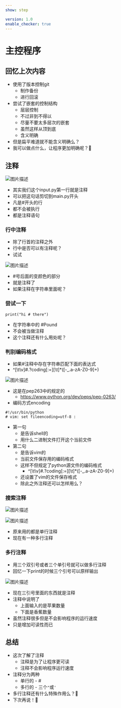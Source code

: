 ```yaml
---
show: step

version: 1.0
enable_checker: true
---
```


# 主控程序
## 回忆上次内容
- 使用了版本控制git
	- 制作备份
	- 进行回滚
- 尝试了嵌套的控制结构
	- 层层控制
	- 不过非到不得以
	- 尽量不要太多层次的嵌套
	- 虽然这样从顶到底
	- 含义明确
- 但是扁平难道就不能含义明确么？
- 我可以做点什么，让程序更加明确呢？🤔

## 注释

![图片描述](https://doc.shiyanlou.com/courses/uid1190679-20210816-1629073134303)

- 其实我们这个input.py第一行就是注释
- 可以把这句话剪切到main.py开头
- 凡是#开头的行
- 都不会被执行
- 都是注释语句

### 行中注释

- 除了行首的注释之外
- 行中是否可以有注释呢？
- 试试

![图片描述](https://doc.shiyanlou.com/courses/uid1190679-20210816-1629073325120)

- #号后面的变颜色的部分
- 就是注释了
- 如果注释在字符串里面呢？

### 尝试一下
```
print("hi # there")
```

- 在字符串中的 #Pound
- 不会被当做注释
- 这个注释还有什么用处呢？

### 判别编码格式
- 如果#注释中存在字符串匹配下面的表达式
- ^[\t\v]*#.*?coding[:=][\t]*([-_.a-zA-Z0-9]+)

![图片描述](https://doc.shiyanlou.com/courses/uid1190679-20210816-1629090337959)

- 这是在pep263中的规定的
	- https://www.python.org/dev/peps/pep-0263/
- 编码方式encoding
```
#!/usr/bin/python
# vim: set fileencoding=utf-8 :
```
- 第一句
	- 是告诉shell的
	- 用什么二进制文件打开这个当前文件
- 第二句
	- 是告诉vim的
	- 当前文件保存用的编码格式
	- 这样不但规定了python源文件的编码格式
		- ^[\t\v]*#.*?coding[:=][\t]*([-_.a-zA-Z0-9]+)
	- 还设置了vim的文件保存格式
	- 除此之外注释还可以怎样用么？


### 搜索注释 

![图片描述](https://doc.shiyanlou.com/courses/uid1190679-20210816-1629073456147)

![图片描述](https://doc.shiyanlou.com/courses/uid1190679-20210816-1629073474197)

- 原来用的都是单行注释
- 现在有一种多行注释

### 多行注释
- 用三个双引号或者三个单引号就可以做多行注释
- 回忆一下print的时候三个引号可以原样输出

![图片描述](https://doc.shiyanlou.com/courses/uid1190679-20210816-1629091023751)

- 现在三引号里面的东西就是注释
- 注释中说明了
	- 上面输入的是苹果数量
	- 下面是香蕉数量
- 虽然注释很多但是不会影响程序的运行速度
- 只是增加可读性而已

## 总结
- 这次了解了注释
	- 注释是为了让程序更可读
	- 注释不会影响程序运行速度
- 注释分为两种
	- 单行的 - #
	- 多行的 - 三个` " `或`'`
- 多行注释还有什么特殊作用么？🤔
- 下次再说！👋